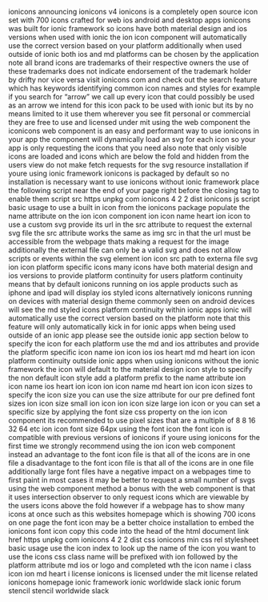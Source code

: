ionicons announcing ionicons v4 ionicons is a completely open source icon set with 700 icons crafted for web ios android and desktop apps ionicons was built for ionic framework so icons have both material design and ios versions when used with ionic the ion icon component will automatically use the correct version based on your platform additionally when used outside of ionic both ios and md platforms can be chosen by the application note all brand icons are trademarks of their respective owners the use of these trademarks does not indicate endorsement of the trademark holder by drifty nor vice versa visit ionicons com and check out the search feature which has keywords identifying common icon names and styles for example if you search for “arrow” we call up every icon that could possibly be used as an arrow we intend for this icon pack to be used with ionic but its by no means limited to it use them wherever you see fit personal or commercial they are free to use and licensed under mit using the web component the iconicons web component is an easy and performant way to use ionicons in your app the component will dynamically load an svg for each icon so your app is only requesting the icons that you need also note that only visible icons are loaded and icons which are below the fold and hidden from the users view do not make fetch requests for the svg resource installation if youre using ionic framework ionicons is packaged by default so no installation is necessary want to use ionicons without ionic framework place the following script near the end of your page right before the closing tag to enable them script src https unpkg com ionicons 4 2 2 dist ionicons js script basic usage to use a built in icon from the ionicons package populate the name attribute on the ion icon component ion icon name heart ion icon to use a custom svg provide its url in the src attribute to request the external svg file the src attribute works the same as img src in that the url must be accessible from the webpage thats making a request for the image additionally the external file can only be a valid svg and does not allow scripts or events within the svg element ion icon src path to externa file svg ion icon platform specific icons many icons have both material design and ios versions to provide platform continuity for users platform continuity means that by default ionicons running on ios apple products such as iphone and ipad will display ios styled icons alternatively ionicons running on devices with material design theme commonly seen on android devices will see the md styled icons platform continuity within ionic apps ionic will automatically use the correct version based on the platform note that this feature will only automatically kick in for ionic apps when being used outside of an ionic app please see the outside ionic app section below to specify the icon for each platform use the md and ios attributes and provide the platform specific icon name ion icon ios ios heart md md heart ion icon platform continuity outside ionic apps when using ionicons without the ionic framework the icon will default to the material design icon style to specify the non default icon style add a platform prefix to the name attribute ion icon name ios heart ion icon ion icon name md heart ion icon icon sizes to specify the icon size you can use the size attribute for our pre defined font sizes ion icon size small ion icon ion icon size large ion icon or you can set a specific size by applying the font size css property on the ion icon component its recommended to use pixel sizes that are a multiple of 8 8 16 32 64 etc ion icon font size 64px using the font icon the font icon is compatible with previous versions of ionicons if youre using ionicons for the first time we strongly recommend using the ion icon web component instead an advantage to the font icon file is that all of the icons are in one file a disadvantage to the font icon file is that all of the icons are in one file additionally large font files have a negative impact on a webpages time to first paint in most cases it may be better to request a small number of svgs using the web component method a bonus with the web component is that it uses intersection observer to only request icons which are viewable by the users icons above the fold however if a webpage has to show many icons at once such as this websites homepage which is showing 700 icons on one page the font icon may be a better choice installation to embed the ionicons font icon copy this code into the head of the html document link href https unpkg com ionicons 4 2 2 dist css ionicons min css rel stylesheet basic usage use the icon index to look up the name of the icon you want to use the icons css class name will be prefixed with ion followed by the platform attribute md ios or logo and completed wth the icon name i class icon ion md heart i license ionicons is licensed under the mit license related ionicons homepage ionic framework ionic worldwide slack ionic forum stencil stencil worldwide slack